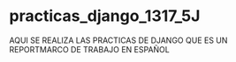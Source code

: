 # practicas_django_1317_5J
AQUI SE REALIZA LAS PRACTICAS DE DJANGO QUE ES UN REPORTMARCO DE TRABAJO EN ESPAÑOL
